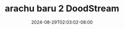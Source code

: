 --- 
title: "arachu baru 2  DoodStream"
description: "download  video bokep arachu baru 2  DoodStream instagram full vidio new"
date: 2024-08-29T02:03:02-08:00
file_code: "61aux2c88yxg"
draft: false
cover: "hyhr2hzc84fdzdaq.jpg"
tags: ["arachu", "baru", "DoodStream", "bokep-indo", "bokep-viral", "bokep-ig"]
length: 270
fld_id: "1483117"
foldername: "Arachu update"
categories: ["Arachu update"]
views: 0
---